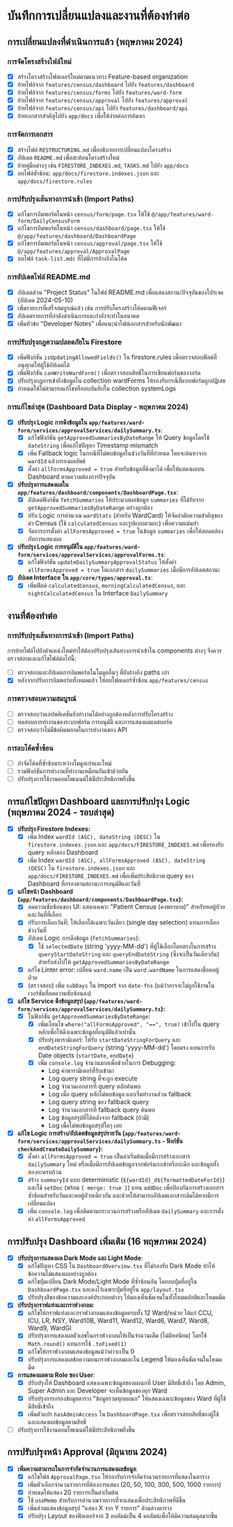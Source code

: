 # บันทึกการเปลี่ยนแปลงและงานที่ต้องทำต่อ

## การเปลี่ยนแปลงที่ดำเนินการแล้ว (พฤษภาคม 2024)

### การจัดโครงสร้างไฟล์ใหม่

- [x] สร้างโครงสร้างโฟลเดอร์ใหม่ตามแนวทาง Feature-based organization
- [x] ย้ายไฟล์จาก `features/census/dashboard` ไปยัง `features/dashboard`
- [x] ย้ายไฟล์จาก `features/census/forms` ไปยัง `features/ward-form`
- [x] ย้ายไฟล์จาก `features/census/approval` ไปยัง `features/approval`
- [x] ย้ายไฟล์จาก `features/census/api` ไปยัง `features/dashboard/api`
- [x] ย้ายเอกสารสำคัญไปยัง `app/docs` เพื่อให้ง่ายต่อการค้นหา

### การจัดการเอกสาร

- [x] สร้างไฟล์ `RESTRUCTURING.md` เพื่ออธิบายการเปลี่ยนแปลงโครงสร้าง
- [x] อัปเดต `README.md` เพื่อสะท้อนโครงสร้างใหม่
- [x] ย้ายคู่มือต่างๆ เช่น `FIRESTORE_INDEXES.md`, `TASKS.md` ไปยัง `app/docs`
- [x] ลบไฟล์ซ้ำซ้อน: `app/docs/firestore.indexes.json` และ `app/docs/firestore.rules`

### การปรับปรุงเส้นทางการนำเข้า (Import Paths)

- [x] แก้ไขการอิมพอร์ตในหน้า `census/form/page.tsx` ให้ใช้ `@/app/features/ward-form/DailyCensusForm`
- [x] แก้ไขการอิมพอร์ตในหน้า `census/dashboard/page.tsx` ให้ใช้ `@/app/features/dashboard/DashboardPage`
- [x] แก้ไขการอิมพอร์ตในหน้า `census/approval/page.tsx` ให้ใช้ `@/app/features/approval/ApprovalPage`
- [x] ลบไฟล์ `task-list.mdc` ที่ไม่มีการอ้างอิงในโค้ด

### การอัปเดตไฟล์ README.md

- [x] อัปเดตส่วน "Project Status" ในไฟล์ README.md เพื่อแสดงสถานะปัจจุบันของโปรเจค (อัปเดต 2024-05-10) 
- [x] เพิ่มรายการที่เสร็จสมบูรณ์แล้ว เช่น การปรับโครงสร้างโค้ดตามฟีเจอร์
- [x] อัปเดตรายการที่กำลังดำเนินการและกำลังจะทำในอนาคต
- [x] เพิ่มหัวข้อ "Developer Notes" เพื่อแนะนำไฟล์เอกสารสำหรับนักพัฒนา

### การปรับปรุงกฎความปลอดภัยใน Firestore

- [x] เพิ่มฟังก์ชัน `isUpdatingAllowedFields()` ใน firestore.rules เพื่อตรวจสอบฟิลด์ที่อนุญาตให้ผู้ใช้อัปเดตได้
- [x] เพิ่มฟังก์ชัน `canWriteWardForm()` เพื่อตรวจสอบสิทธิ์ในการเขียนฟอร์มของวอร์ด
- [x] ปรับปรุงกฎการเข้าถึงข้อมูลใน collection wardForms ให้รองรับกรณีที่แบบฟอร์มถูกปฏิเสธ
- [x] กำหนดให้ไม่สามารถแก้ไขหรือลบบันทึกใน collection systemLogs

### การแก้ไขล่าสุด (Dashboard Data Display - พฤษภาคม 2024)

- [x] **ปรับปรุง Logic การดึงข้อมูลใน `app/features/ward-form/services/approvalServices/dailySummary.ts`**:
  - [x] แก้ไขฟังก์ชัน `getApprovedSummariesByDateRange` ให้ Query ข้อมูลโดยใช้ `dateString` เพื่อแก้ไขปัญหา Timestamp mismatch
  - [x] เพิ่ม Fallback logic ในกรณีที่ไม่พบข้อมูลในช่วงวันที่ที่กำหนด โดยจะค้นหาจาก `wardId` แล้วกรองผลลัพธ์
  - [x] ตั้งค่า `allFormsApproved = true` สำหรับข้อมูลที่ดึงมาได้ เพื่อให้แสดงผลบน Dashboard ตามความต้องการปัจจุบัน
- [x] **ปรับปรุงการแสดงผลใน `app/features/dashboard/components/DashboardPage.tsx`**:
  - [x] อัปเดตฟังก์ชัน `fetchSummaries` ให้ประมวลผลข้อมูล `summaries` ที่ได้รับจาก `getApprovedSummariesByDateRange` อย่างถูกต้อง
  - [x] ปรับ Logic การคำนวณ `wardStats` (สำหรับ WardCard) ให้จัดลำดับความสำคัญของค่า Census (ใช้ `calculatedCensus` และรูปแบบตามกะ) เพื่อความแม่นยำ
  - [x] จัดการการตั้งค่า `allFormsApproved = true` ในข้อมูล `summaries` เพื่อให้สอดคล้องกับการแสดงผล
- [x] **ปรับปรุง Logic การอนุมัติใน `app/features/ward-form/services/approvalServices/approvalForms.ts`**:
  - [x] แก้ไขฟังก์ชัน `updateDailySummaryApprovalStatus` ให้ตั้งค่า `allFormsApproved = true` ในเอกสาร `dailySummaries` เมื่อมีการอัปเดตสถานะ
- [x] **อัปเดต Interface ใน `app/core/types/approval.ts`**:
  - [x] เพิ่มฟิลด์ `calculatedCensus`, `morningCalculatedCensus`, และ `nightCalculatedCensus` ใน Interface `DailySummary`

## งานที่ต้องทำต่อ

### การปรับปรุงเส้นทางการนำเข้า (Import Paths)

การย้ายไฟล์ไปยังตำแหน่งใหม่ทำให้ต้องปรับปรุงเส้นทางการนำเข้าใน components ต่างๆ จึงควรตรวจสอบและแก้ไขไฟล์ต่อไปนี้:

- [ ] ตรวจสอบและอัปเดตการอิมพอร์ตในโมดูลอื่นๆ ที่ยังอ้างอิง paths เก่า
- [x] หลังจากปรับการอิมพอร์ตทั้งหมดแล้ว ให้ลบโฟลเดอร์ซ้ำซ้อน `app/features/census`

### การตรวจสอบความสมบูรณ์

- [ ] ตรวจสอบว่าแอปพลิเคชันยังทำงานได้อย่างถูกต้องหลังการปรับโครงสร้าง
- [ ] ทดสอบการทำงานของระบบฟอร์ม การอนุมัติ และการแสดงผลแดชบอร์ด
- [ ] ตรวจสอบว่าไม่มีข้อผิดพลาดในการทำงานของ API

### การลบโค้ดซ้ำซ้อน

- [ ] กำจัดโค้ดที่ซ้ำซ้อนระหว่างโมดูลเก่าและใหม่
- [ ] รวมฟังก์ชันการทำงานที่ทำงานเหมือนกันเข้าด้วยกัน
- [ ] ปรับปรุงการใช้งานคอมโพเนนต์ให้มีประสิทธิภาพยิ่งขึ้น 

## การแก้ไขปัญหา Dashboard และการปรับปรุง Logic (พฤษภาคม 2024 - รอบล่าสุด)

- [x] **ปรับปรุง Firestore Indexes:**
    - [x] เพิ่ม Index `wardId (ASC), dateString (DESC)` ใน `firestore.indexes.json` และ `app/docs/FIRESTORE_INDEXES.md` เพื่อรองรับ query หลักของ Dashboard
    - [x] เพิ่ม Index `wardId (ASC), allFormsApproved (ASC), dateString (DESC)` ใน `firestore.indexes.json` และ `app/docs/FIRESTORE_INDEXES.md` เพื่อเพิ่มประสิทธิภาพ query ของ Dashboard ที่กรองตามสถานะการอนุมัติและวันที่
- [x] **แก้ไขหน้า Dashboard (`app/features/dashboard/components/DashboardPage.tsx`):**
    - [x] ลดความซับซ้อนของ UI: แสดงเฉพาะ "Patient Census (คงพยาบาล)" สำหรับหอผู้ป่วยและวันที่ที่เลือก
    - [x] ปรับการเลือกวันที่: ให้เลือกได้เฉพาะวันเดียว (single day selection) แทนการเลือกช่วงวันที่
    - [x] อัปเดต Logic การดึงข้อมูล (`fetchSummaries`):
        - [x] ใช้ `selectedDate` (string 'yyyy-MM-dd') ที่ผู้ใช้เลือกโดยตรงในการสร้าง `queryStartDateString` และ `queryEndDateString` (ซึ่งจะเป็นวันเดียวกัน) สำหรับส่งไปให้ `getApprovedSummariesByDateRange`
    - [x] แก้ไข Linter error: เปลี่ยน `ward.name` เป็น `ward.wardName` ในการแสดงชื่อหอผู้ป่วย
    - [x] (ตรวจสอบ) เพิ่ม `subDays` ใน import จาก `date-fns` (แม้ว่าอาจจะไม่ถูกใช้งานในเวอร์ชันที่ลดความซับซ้อนลง)
- [x] **แก้ไข Service ดึงข้อมูลสรุป (`app/features/ward-form/services/approvalServices/dailySummary.ts`):**
    - [x] ในฟังก์ชัน `getApprovedSummariesByDateRange`:
        - [x] เพิ่มเงื่อนไข `where("allFormsApproved", "==", true)` เข้าไปใน query หลักเพื่อให้ดึงเฉพาะข้อมูลที่อนุมัติแล้วเท่านั้น
        - [x] ปรับปรุงพารามิเตอร์: ให้รับ `startDateStringForQuery` และ `endDateStringForQuery` (string 'yyyy-MM-dd') โดยตรง แทนการรับ Date objects (`startDate`, `endDate`)
        - [x] เพิ่ม `console.log` จำนวนมากเพื่อช่วยในการ Debugging:
            - Log ค่าพารามิเตอร์ที่รับเข้ามา
            - Log query string ที่จะถูก execute
            - Log จำนวนเอกสารที่ query หลักค้นพบ
            - Log เมื่อ query หลักไม่พบข้อมูล และเริ่มทำงานส่วน fallback
            - Log query string ของ fallback query
            - Log จำนวนเอกสารที่ fallback query ค้นพบ
            - Log ข้อมูลสรุปที่ได้หลังจาก fallback (ถ้ามี)
            - Log เมื่อไม่พบข้อมูลสรุปใดๆ เลย
- [x] **แก้ไข Logic การสร้าง/อัปเดตข้อมูลสรุปรายวัน (`app/features/ward-form/services/approvalServices/dailySummary.ts` - ฟังก์ชัน `checkAndCreateDailySummary`):**
    - [x] ตั้งค่า `allFormsApproved = true` เป็นค่าเริ่มต้นเมื่อมีการสร้างเอกสาร `dailySummary` ใหม่ หรือเมื่อมีการอัปเดตข้อมูลจากฟอร์มกะเช้าหรือกะดึก และข้อมูลทั้งสองกะครบถ้วน
    - [x] สร้าง `summaryId` แบบ deterministic (`${wardId}_d${formattedDateForId}`) และใช้ `setDoc` (พร้อม `{ merge: true }`) แทน `addDoc` เพื่อป้องกันการสร้างเอกสารซ้ำซ้อนสำหรับวันและหอผู้ป่วยเดียวกัน และช่วยให้สามารถอัปเดตเอกสารเดิมได้หากมีการเปลี่ยนแปลง
    - [x] เพิ่ม `console.log` เพื่อติดตามกระบวนการสร้างหรืออัปเดต `dailySummary` และการตั้งค่า `allFormsApproved`

## การปรับปรุง Dashboard เพิ่มเติม (16 พฤษภาคม 2024)

- [x] **ปรับปรุงการแสดงผล Dark Mode และ Light Mode**:
    - [x] แก้ไขปัญหา CSS ใน `DashboardOverview.tsx` ที่ไม่รองรับ Dark Mode ทำให้ข้อความไม่แสดงผลอย่างถูกต้อง
    - [x] แก้ไขปุ่มเปลี่ยน Dark Mode/Light Mode ที่ซ้ำซ้อนกัน โดยลบปุ่มที่อยู่ใน `DashboardPage.tsx` และคงไว้เฉพาะปุ่มที่อยู่ใน `app/layout.tsx`
    - [x] ปรับปรุงสีของข้อความและองค์ประกอบต่างๆ ให้มองเห็นชัดเจนในทั้งโหมดปกติและโหมดมืด

- [x] **ปรับปรุงกราฟแท่งและกราฟวงกลม**:
    - [x] แก้ไขให้กราฟแท่งและกราฟวงกลมแสดงข้อมูลครบทั้ง 12 Ward/หน่วย ได้แก่ CCU, ICU, LR, NSY, Ward10B, Ward11, Ward12, Ward6, Ward7, Ward8, Ward9, WardGI
    - [x] ปรับปรุงการแสดงผลตัวเลขในกราฟวงกลมให้เป็นจำนวนเต็ม (ไม่มีทศนิยม) โดยใช้ `Math.round()` แทนการใช้ `.toFixed(1)`
    - [x] แก้ไขให้กราฟวงกลมแสดงข้อมูลแม้ว่าค่าจะเป็น 0
    - [x] ปรับปรุงการแสดงผลข้อความบนกราฟวงกลมและใน Legend ให้มองเห็นชัดเจนในโหมดมืด

- [x] **การแสดงผลตาม Role ของ User**:
    - [x] ปรับปรุงให้ Dashboard แสดงเฉพาะข้อมูลของแผนกที่ User มีสิทธิ์เข้าถึง โดย Admin, Super Admin และ Developer จะเห็นข้อมูลของทุก Ward
    - [x] ปรับปรุงการกรองข้อมูลตาราง "ข้อมูลรวมทุกแผนก" ให้แสดงเฉพาะข้อมูลของ Ward ที่ผู้ใช้มีสิทธิ์เข้าถึง
    - [x] เพิ่มตัวแปร `hasAdminAccess` ใน `DashboardPage.tsx` เพื่อตรวจสอบสิทธิ์ของผู้ใช้และแสดงผลข้อมูลตามสิทธิ์

- [ ] ปรับปรุงการใช้งานคอมโพเนนต์ให้มีประสิทธิภาพยิ่งขึ้น 

## การปรับปรุงหน้า Approval (มิถุนายน 2024)

- [x] **เพิ่มความสามารถในการจำกัดจำนวนการแสดงผลข้อมูล**:
    - [x] แก้ไขไฟล์ `ApprovalPage.tsx` ให้รองรับการจำกัดจำนวนรายการที่แสดงในตาราง
    - [x] เพิ่มตัวเลือกจำนวนรายการที่ต้องการแสดง (20, 50, 100, 300, 500, 1000 รายการ)
    - [x] กำหนดให้แสดง 20 รายการเป็นค่าเริ่มต้น
    - [x] ใช้ `useMemo` สำหรับการคำนวณรายการที่จะแสดงเพื่อประสิทธิภาพที่ดีขึ้น
    - [x] เพิ่มส่วนแสดงข้อมูลสรุป "แสดง X จาก Y รายการ" ด้านล่างตาราง
    - [x] ปรับปรุง Layout ของฟิลเตอร์จาก 3 คอลัมน์เป็น 4 คอลัมน์เพื่อให้มีความสมดุลมากขึ้น 
